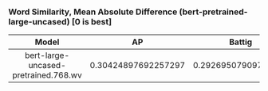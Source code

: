 ### Word Similarity, Mean Absolute Difference (bert-pretrained-large-uncased) [0 is best]
|Model|AP|Battig|BLESS|ESSLI-2008|
|:--:|:--:|:--:|:--:|:--:|
|bert-large-uncased-pretrained.768.wv|0.30424897692257297|0.29269507909770803|0.39966243743233854|0.466740714002354|

